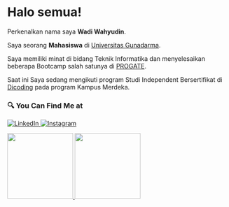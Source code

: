 # Halo semua! 

Perkenalkan nama saya **Wadi Wahyudin**.

Saya seorang **Mahasiswa** di [Universitas Gunadarma](https://www.gunadarma.ac.id/).

Saya memiliki minat di bidang Teknik Informatika dan menyelesaikan beberapa Bootcamp salah satunya di [PROGATE](https://progate.com/dashboard).

Saat ini Saya sedang mengikuti program Studi Independent Bersertifikat di [Dicoding](https://www.dicoding.com/dashboard) pada program Kampus Merdeka.


### 🔍 You Can Find Me at 
<p> 
  <a href="https://www.linkedin.com/in/wadi-wahyudin-39579b15b/" target="_blank">
    <img alt="LinkedIn" src="https://img.shields.io/badge/linkedin-%230077B5.svg?&style=for-the-badge&logo=linkedin&logoColor=white" />
  </a> 
  <a href="https://www.instagram.com/reaperizy/" target="_blank">
    <img alt="Instagram" src="https://img.shields.io/badge/instagram-%23E4405F.svg?&style=for-the-badge&logo=instagram&logoColor=white" />
  </a> 
</p>


<p align="left">
<a href="https://github.com/reaperizy">
  <img height="150em" src="https://github-readme-stats-eight-theta.vercel.app/api?username=reaperizy&show_icons=true&theme=algolia&include_all_commits=true&count_private=true"/>
  <img height="150em" src="https://github-readme-stats-eight-theta.vercel.app/api/top-langs/?username=reaperizy&layout=compact&langs_count=8&theme=algolia"/>
</a>
</p>
